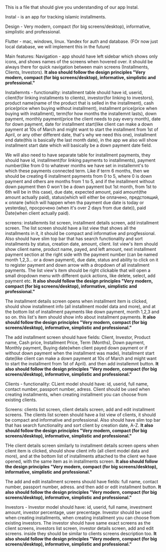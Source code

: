 This is a file that should give you understanding of our app Instal.

Instal - is an app for tracking islamic installments.

Design - Very modern, compact (for big screens/desktop), informative, simplistic and professional.

Flutter - mac, windows, linux.
Yandex for auth and database. (FOr now just local database, we will implement this in the future)

Main features: 
 Navigation - app should have left sidebar which shows only icons, and shows names of the screens when hovered over. it should be always there for quick navigation between main screens (Installments, Clients, Investors). **It also should follow the design principles "Very modern, compact (for big screens/desktop), informative, simplistic and professional."**

 Installemnts - 
  functionality: installment table should have id, userid, client(for linking installments to clients), investor(for linking to investors), product name(name of the product that is selled in the installment), cash price(price when buying without installment), installment price(price when buying with installment), term(for how months the installemnt lasts), down payment, monthly payment(price the client needs to pay every month), date for down payment, date for installment start(like client can make a down payment at 10s of March and might want to start the installment from 1st of April, or any other different date, that's why we need this one), installment end date(this is basically the last month date), in the app we also will show installment start date which will basically be a down payment date field. 
  
  We will also need to have separate table for installment payments, they should have id, installment(for linking payments to installments), payment number(like from 0 to whatever months we have set in installemnt's to which these payments connected term. Like if term 6 months, then we should be creating 6 installment payments from 0 to 5, where 0 is down payment and others are months from 1 to 5, and if the installment without down payment then 0 won't be a down payment but 1st month, from 1st to 6th will be in this case), due date, expected amount, paid amount(the amount actually paid), status(which will either be оплачено, предстоящий, к оплате (which will happen when tha payment due date is today or yesterday), просрочено (when it's over 2 days from due date)), paid Date(when client actually paid).

  screens: installemnts list screen, installment details screen, add installment screen. 
   The list screen should have a list view that shows all the installments in it, it should be compact and informative and progfessional. Also should have slim top bar that has search functionality and sort installments by status, creation date, amount, client. list view's item should show client name, product name, payed, and left amount, next installment payment section at the right side with the payment number (can be named month 1,2,3... or a down payment), due date, status and ability to click on it to register payment and down arrow with a dropdown of all installment payments. The list view's item should be right clickable that will open a small dropdown menu with different quick actions, like delete, select, add payment etc. **It also should follow the design principles "Very modern, compact (for big screens/desktop), informative, simplistic and professional."**

   The installment details screen opens when installment item is clicked, should show installment info (all installment model data and more), and at the bottom list of installment payments like down payment, month 1,2,3 and so on. this list's item should show info about installment payments. **It also should follow the design principles "Very modern, compact (for big screens/desktop), informative, simplistic and professional."**
   
   The add installment screen should have fields: Client, Investor, Product name, Cash price, Installment Price, Term (Months), Down payment, Monthly payment, Buying date(when client payed down payment or if without down payment when the installment was made), Installment start date(like client can make a down payment at 10s of March and might want to start the installment from 1st of April). and then add installemnt button. **It also should follow the design principles "Very modern, compact (for big screens/desktop), informative, simplistic and professional."**

 Clients - 
   functionality: CLient model should have: id, userid, full name, contact number, passport number, adress. Client should be used when creating installments, when creating installment you can choose from existing clients.

   Screens: clients list screen, client details screen, add and edit installment screens.
   The clients list screen should have a list view of clients, it should be compact and informative and professional. Also should have slim top bar that has search functionality and sort client by creation date, A-Z. **It also should follow the design principles "Very modern, compact (for big screens/desktop), informative, simplistic and professional."**

   THe client details screen similarly to installment details screen opens when client item is clicked, should show client info (all client model data and more), and at the bottom list of installments attached to the client we have opened, with the same item as in installments screen. **It also should follow the design principles "Very modern, compact (for big screens/desktop), informative, simplistic and professional."**

   The add and edit installment screens should have fields: full name, contact number, passport number, adress. and then add or edit installment button. **It also should follow the design principles "Very modern, compact (for big screens/desktop), informative, simplistic and professional."**

 Investors - Investor model should have: id, userid, full name, investment amount, investor percentage, user precentage. Investor should be used when creating installments, when creating installment you can choose from existing investors. 
 The investor should have same exact screens as the client screens, investors list screen, investor details screen, add and edit screens. inside they should be similar to clients screens description too.  **It also should follow the design principles "Very modern, compact (for big screens/desktop), informative, simplistic and professional."**